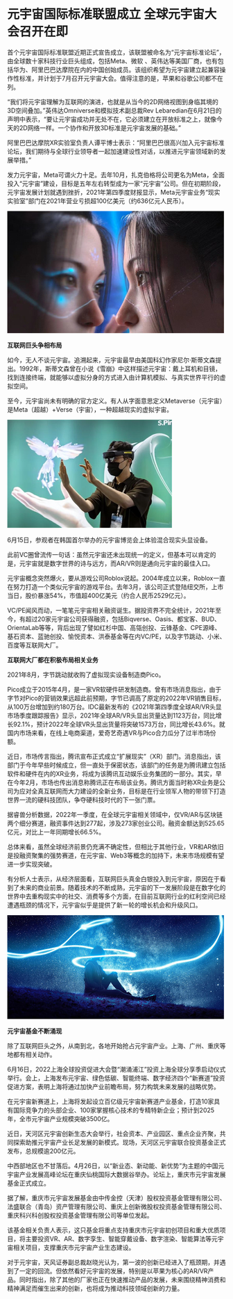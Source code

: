 # 元宇宙国际标准联盟成立 全球元宇宙大会召开在即

首个元宇宙国际标准联盟近期正式宣告成立，该联盟被命名为“元宇宙标准论坛”，由全球数十家科技行业巨头组成，包括Meta、微软 、英伟达等美国厂商，也有包括华为、阿里巴巴达摩院在内的中国创始成员。该组织希望为元宇宙建立起兼容操作性标准，并计划于7月召开元宇宙大会。值得注意的是，苹果和谷歌公司都不在列。

“我们将元宇宙理解为互联网的演进，也就是从当今的2D网络视图到身临其境的3D空间叠加。”英伟达Omniverse和模拟技术副总裁Rev Lebaredian在6月21日的声明中表示，“要让元宇宙成功并无处不在，它必须建立在开放标准之上，就像今天的2D网络一样。一个协作和开放3D标准是元宇宙发展的基础。”

阿里巴巴达摩院XR实验室负责人谭平博士表示：“阿里巴巴很高兴加入元宇宙标准论坛，我们期待与全球行业领导者一起加速建设性对话，以推进元宇宙领域新的发展举措。”

发力元宇宙，Meta可谓火力十足。去年10月，扎克伯格将公司更名为Meta，全面投入“元宇宙”建设，目标是五年左右转型成为一家“元宇宙”公司。但在初期阶段，元宇宙发展计划就遇到挫折，2021年第四季度财报显示，Meta元宇宙业务“现实实验室”部门在2021年营业亏损超100亿美元（约636亿元人民币）。

![配图一](9f7724146cb76ee9c66d68df21632bb0.jpg)

**互联网巨头争相布局**

如今，无人不谈元宇宙。追溯起来，元宇宙最早由美国科幻作家尼尔·斯蒂文森提出。1992年，斯蒂文森曾在小说《雪崩》中这样描述元宇宙：戴上耳机和目镜，找到连接终端，就能够以虚拟分身的方式进入由计算机模拟、与真实世界平行的虚拟空间。

至今，元宇宙尚未有明确的官方定义。有人从字面意思定义Metaverse（元宇宙）是Meta（超越）+Verse（宇宙），一种超越现实的虚拟宇宙。

![配图一](20220701143643.png)

6月15日，参观者在韩国首尔举办的元宇宙博览会上体验混合现实头显设备。

此前VC圈曾流传一句话：虽然元宇宙还未出现统一的定义，但基本可以肯定的是，元宇宙就是数字世界的诗与远方，而AR/VR则是通向元宇宙的最佳入口。

元宇宙概念突然爆火，要从游戏公司Roblox说起。2004年成立以来，Roblox一直在努力打造一个类似元宇宙的游戏平台。去年3月，该公司正式登陆纽交所，上市当日，股价暴涨54%，市值超400亿美元（约合人民币2529亿元）。

VC/PE闻风而动，一笔笔元宇宙相关融资诞生。据投资界不完全统计，2021年至今，有超过20家元宇宙公司获得融资，包括Biqverse、Oasis、都宝客、BUD、OrientaLab等等，背后出现了譬如红杉中国、高瓴创投、云锋基金、CPE源峰、基石资本、蓝驰创投、愉悦资本、洪泰基金等在内VC/PE，以及字节跳动、小米、百度等互联网大厂。

**互联网大厂都在积极布局相关业务**

2021年8月，字节跳动就收购了虚拟现实设备制造商Pico。

Pico成立于2015年4月，是一家VR软硬件研发制造商。曾有市场消息指出，由于字节对Pico的营销效果远超此前预期，字节已调高了原定的2022年VR销售目标，从100万台增加到约180万台。IDC最新发布的《2021年第四季度全球AR/VR头显市场季度跟踪报告》显示，2021年全球AR/VR头显出货量达到1123万台，同比增长92.1%，预计2022年全球VR头显出货量将突破1573万台，同比增长43.6%。就国内市场来看，在线上电商渠道，爱奇艺奇遇VR与Pico合力瓜分了过半市场份额。

近日，市场传言指出，腾讯宣布正式成立“扩展现实”（XR）部门。消息指出，该部门于今年早些时候成立，但一直处于保密状态，该部门的任务是为腾讯建立包括软件和硬件在内的XR业务，将成为该腾讯互动娱乐业务集团的一部分。其实，早在今年2月，市场也传出消息称腾讯正在布局该业务。腾讯方面当时称XR业务是公司为应对全真互联网而大力建设的全新业务，目标是在行业领军人物的带领下打造世界一流的硬科技团队，争夺硬科技时代的下一张门票。

据睿兽分析数据，2022年一季度，在全球元宇宙相关领域中，仅VR/AR与区块链两个细分赛道，融资事件达到277起，涉及273家创业公司。融资金额达到525.65亿元，对比上一年同期增长66.5%。

总体来看，虽然全球经济前景仍充满不确定性，但相比于其他行业，VR和AR依旧是投融资聚集的强势赛道，在元宇宙、Web3等概念的加持下，未来市场规模有望进一步实现突破。

有分析人士表示，从经济层面看，互联网巨头真金白银投入到元宇宙，原因在于看到了未来的商业前景。随着技术的不断成熟，元宇宙的下一发展阶段是在数字化的世界中去重构现实中的社交、消费等多个方面，在目前互联网行业的红利空间已经遭遇瓶颈的情况下，元宇宙似乎是提供了新一轮的增长机会和升级风口。

![配图一](7b1a6f4c2a0014547abdbc314db91212.jpg)

**元宇宙基金不断涌现**

除了互联网巨头之外，从南到北，各地开始抢占元宇宙产业。上海、广州、重庆等地都有相关动作。

6月16日，2022上海全球投资促进大会暨“潮涌浦江”投资上海全球分享季启动仪式举行。会上，上海发布元宇宙、绿色低碳、智能终端、数字经济四个“新赛道”投资促进方案，表明上海将通过加快产业前瞻布局，努力构筑未来发展的战略优势。

在元宇宙新赛道上，上海将发起设立百亿级元宇宙新赛道产业基金，打造10家具有国际竞争力的头部企业、100家掌握核心技术的专精特新企业；预计到2025年，全市元宇宙产业规模突破3500亿。

近日，天河区元宇宙创新生态大会举行，社会资本、产业园区、重点企业齐聚，共同探索助推元宇宙产业长足发展的新模式。现场，天河区元宇宙联合投资基金正式发布，总规模逾200亿元。

中西部地区也不甘落后。4月26日，以“新业态、新动能、新优势”为主题的中国元宇宙产业发展高峰论坛在重庆仙桃国际大数据谷举办。论坛上，重庆市元宇宙发展基金正式成立。

据了解，重庆市元宇宙发展基金由中传金控（天津）股权投资基金管理有限公司、法盛联合（青岛）资产管理有限公司、重庆上创新微股权投资基金管理有限公司、重庆科兴科创股权投资基金管理有限公司等单位发起。

该基金相关负责人表示，这只基金将重点支持重庆市元宇宙初创项目和重大优质项目，将主要投资VR、AR、数字孪生、智能穿戴设备、数字渲染、智能算法等元宇宙相关项目，支撑重庆市元宇宙产业生态建设。

对于元宇宙，天风证券副总裁赵晓光认为，第一波的创新已经进入了瓶颈期，并遇到了一定的回流。但依然看好元宇宙的发展，特别是以苹果为核心的AR/VR产品。同时指出，除了其他的厂家也正在快速推动产品的发展，未来围绕精神消费和精神满足而催生出来的创新，也将成为推动科技领域创新的力量。
